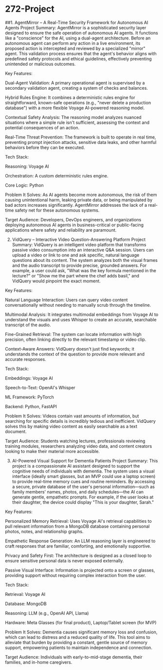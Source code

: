 # 272-Project

##1. AgentMirror – A Real-Time Security Framework for Autonomous AI Agents
Project Summary: AgentMirror is a sophisticated security layer designed to ensure the safe operation of autonomous AI agents. It functions like a "conscience" for the AI, using a dual-agent architecture. Before an autonomous agent can perform any action in a live environment, its proposed action is intercepted and reviewed by a specialized "mirror" agent. This validation process ensures that the agent's behavior aligns with predefined safety protocols and ethical guidelines, effectively preventing unintended or malicious outcomes.

Key Features:

Dual-Agent Validation: A primary operational agent is supervised by a secondary validation agent, creating a system of checks and balances.

Hybrid Rules Engine: It combines a deterministic rules engine for straightforward, known-safe operations (e.g., "never delete a production database") with a more flexible Voyage AI-powered reasoning model.

Contextual Safety Analysis: The reasoning model analyzes nuanced situations where a simple rule isn't sufficient, assessing the context and potential consequences of an action.

Real-Time Threat Prevention: The framework is built to operate in real time, preventing prompt injection attacks, sensitive data leaks, and other harmful behaviors before they can be executed.

Tech Stack:

Reasoning: Voyage AI

Orchestration: A custom deterministic rules engine.

Core Logic: Python

Problem It Solves: As AI agents become more autonomous, the risk of them causing unintentional harm, leaking private data, or being manipulated by bad actors increases significantly. AgentMirror addresses the lack of a real-time safety net for these autonomous systems.

Target Audience: Developers, DevOps engineers, and organizations deploying autonomous AI agents in business-critical or public-facing applications where safety and reliability are paramount.

2. VidQuery – Interactive Video Question-Answering Platform
Project Summary: VidQuery is an intelligent video platform that transforms passive video consumption into an interactive Q&A session. Users can upload a video or link to one and ask specific, natural language questions about its content. The system analyzes both the visual frames and the audio transcript to provide precise, grounded answers. For example, a user could ask, "What was the key formula mentioned in the lecture?" or "Show me the part where the chef adds basil," and VidQuery would pinpoint the exact moment.

Key Features:

Natural Language Interaction: Users can query video content conversationally without needing to manually scrub through the timeline.

Multimodal Analysis: It integrates multimodal embeddings from Voyage AI to understand the visuals and uses Whisper to create an accurate, searchable transcript of the audio.

Fine-Grained Retrieval: The system can locate information with high precision, often linking directly to the relevant timestamp or video clip.

Context-Aware Answers: VidQuery doesn't just find keywords; it understands the context of the question to provide more relevant and accurate responses.

Tech Stack:

Embeddings: Voyage AI

Speech-to-Text: OpenAI's Whisper

ML Framework: PyTorch

Backend: Python, FastAPI

Problem It Solves: Videos contain vast amounts of information, but searching for specific details is incredibly tedious and inefficient. VidQuery solves this by making video content as easily searchable as a text document.

Target Audience: Students watching lectures, professionals reviewing training modules, researchers analyzing video data, and content creators looking to make their material more accessible.

3. AI-Powered Visual Support for Dementia Patients
Project Summary: This project is a compassionate AI assistant designed to support the cognitive needs of individuals with dementia. The system uses a visual interface (ideally smart glasses, but an MVP could use a laptop screen) to provide real-time memory cues and routine reminders. By accessing a secure, private database of the user's personal information—such as family members' names, photos, and daily schedules—the AI can generate gentle, empathetic prompts. For example, if the user looks at their daughter, the device could display "This is your daughter, Sarah."

Key Features:

Personalized Memory Retrieval: Uses Voyage AI's retrieval capabilities to pull relevant information from a MongoDB database containing personal photos, notes, and relationship graphs.

Empathetic Response Generation: An LLM reasoning layer is engineered to craft responses that are familiar, comforting, and emotionally supportive.

Privacy and Safety First: The architecture is designed as a closed loop to ensure sensitive personal data is never exposed externally.

Passive Visual Interface: Information is projected onto a screen or glasses, providing support without requiring complex interaction from the user.

Tech Stack:

Retrieval: Voyage AI

Database: MongoDB

Reasoning: LLM (e.g., OpenAI API, Llama)

Hardware: Meta Glasses (for final product), Laptop/Tablet screen (for MVP)

Problem It Solves: Dementia causes significant memory loss and confusion, which can lead to distress and a reduced quality of life. This tool aims to alleviate that burden by providing a constant, gentle source of memory support, empowering patients to maintain independence and connection.

Target Audience: Individuals with early-to-mid-stage dementia, their families, and in-home caregivers.
